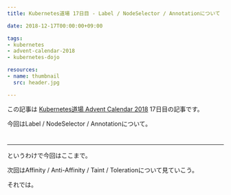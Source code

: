 ```yaml
---
title: Kubernetes道場 17日目 - Label / NodeSelector / Annotationについて

date: 2018-12-17T00:00:00+09:00

tags:
- kubernetes
- advent-calendar-2018
- kubernetes-dojo

resources:
- name: thumbnail
  src: header.jpg

---
```


この記事は [Kubernetes道場 Advent Calendar 2018](https://qiita.com/advent-calendar/2018/k8s-dojo) 17日目の記事です。

今回はLabel / NodeSelector / Annotationについて。

# 


--------------------------------------------------


というわけで今回はここまで。

次回はAffinity / Anti-Affinity / Taint / Tolerationについて見ていこう。

それでは。

